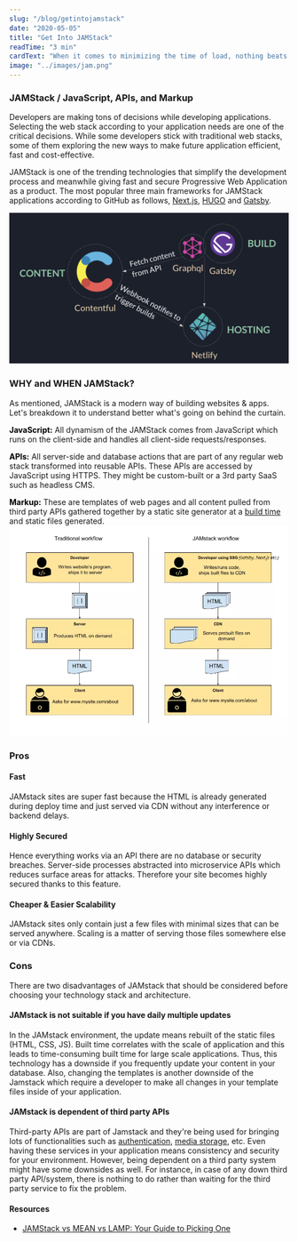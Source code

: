 ```yaml
---
slug: "/blog/getintojamstack"
date: "2020-05-05"
title: "Get Into JAMStack"
readTime: "3 min"
cardText: "When it comes to minimizing the time of load, nothing beats pre-built files served over a CDN."
image: "../images/jam.png"
---
```


### JAMStack / JavaScript, APIs, and Markup

Developers are making tons of decisions while developing applications. Selecting the web stack according to your application needs are one of the critical decisions. While some developers stick with traditional web stacks, some of them exploring the new ways to make future application efficient, fast and cost-effective.

JAMStack is one of the trending technologies that simplify the development process and meanwhile giving fast and secure Progressive Web Application as a product. The most popular three main frameworks for JAMStack applications according to GitHub as follows, [Next.js](https://nextjs.org/), [HUGO](https://gohugo.io/) and [Gatsby](https://www.gatsbyjs.com/).

![Jam stack](../images/jam1.png)

### WHY and WHEN JAMStack?

As mentioned, JAMStack is a modern way of building websites & apps. Let's breakdown it to understand better what's going on behind the curtain.

<span style="color:black">**JavaScript:**</span> All dynamism of the JAMStack comes from JavaScript which runs on the client-side and handles all client-side requests/responses.

<span style="color:black">**APIs:**</span> All server-side and database actions that are part of any regular web stack transformed into reusable APIs. These APIs are accessed by JavaScript using HTTPS. They might be custom-built or a 3rd party SaaS such as headless CMS.

<span style="color:black">**Markup:**</span> These are templates of web pages and all content pulled from third party APIs gathered together by a static site generator at a [build time](https://www.gatsbyjs.com/docs/overview-of-the-gatsby-build-process/) and static files generated.
![Traditional vs JamStack workflow](../images/traditional-jam-workflow.png)

### Pros

#### Fast

JAMstack sites are super fast because the HTML is already
generated during deploy time and just served via CDN without any
interference or backend delays.

#### Highly Secured

Hence everything works via an API there are no database or security breaches. Server-side processes abstracted into microservice APIs which reduces surface areas for attacks. Therefore your site becomes highly secured thanks to this feature.

#### Cheaper & Easier Scalability

JAMstack sites only contain just a few files with minimal sizes
that can be served anywhere. Scaling is a matter of serving those
files somewhere else or via CDNs.

### Cons

There are two disadvantages of JAMstack that should be considered before choosing your technology stack and architecture.

#### JAMstack is not suitable if you have daily multiple updates

In the JAMstack environment, the update means rebuilt of the static files (HTML, CSS, JS). Built time correlates with the scale of application and this leads to time-consuming built time for large scale applications. Thus, this technology has a downside if you frequently update your content in your database. Also, changing the templates is another downside of the Jamstack which require a developer to make all changes in your template files inside of your application.

#### JAMstack is dependent of third party APIs

Third-party APIs are part of Jamstack and they're being used for bringing lots of functionalities such as [authentication](https://auth0.com/), [media storage](https://cloudinary.com/), etc.
Even having these services in your application means consistency and security for your environment. However, being dependent on a third party system might have some downsides as well. For instance, in case of any down third party API/system, there is nothing to do rather than waiting for the third party service to fix the problem.

#### Resources

- [JAMStack vs MEAN vs LAMP: Your Guide to Picking One](https://buttercms.com/blog/jamstack-vs-mean-vs-lamp-your-guide-to-picking-one)
